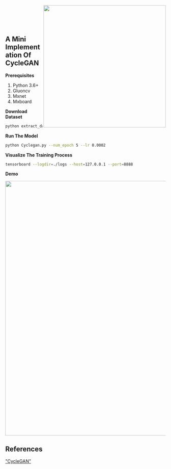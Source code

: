 <img src='./img/horse2zebra.gif' align="right" width=384>

<br><br><br>

## A Mini Implementation Of CycleGAN


**Prerequisites**
1. Python 3.6+
2. Gluoncv
3. Mxnet
4. Mxboard


**Download  Dataset**
```bash
python extract_data.py
```

**Run The Model**
```bash
python Cyclegan.py --num_epoch 5 --lr 0.0002
```
**Visualize The Training Process**

```bash
tensorboard --logdir=./logs --host=127.0.0.1 --port=8888
```

**Demo**

<img src="https://junyanz.github.io/CycleGAN/images/teaser_high_res.jpg" width="800"/>


## References
["CycleGAN"](https://arxiv.org/abs/1703.10593)
